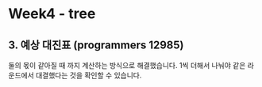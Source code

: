 # Week4 - tree

## 3. 예상 대진표 (programmers 12985)

둘의 몫이 같아질 때 까지 계산하는 방식으로 해결했습니다. 1씩 더해서 나눠야 같은 라운드에서 대결했다는 것을 확인할 수 있습니다.
